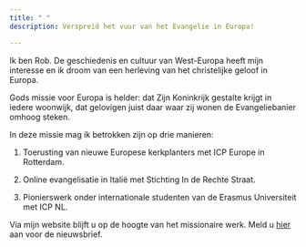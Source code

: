 ```yaml
---
title: " "
description: Verspreid het vuur van het Evangelie in Europa!

---
```

Ik ben Rob. De geschiedenis en cultuur van West-Europa heeft mijn interesse en ik droom van een herleving van het christelijke geloof in Europa.

Gods missie voor Europa is helder: dat Zijn Koninkrijk gestalte krijgt in iedere woonwijk, dat gelovigen juist daar waar zij wonen de Evangeliebanier omhoog steken.

In deze missie mag ik betrokken zijn op drie manieren:

1) Toerusting van nieuwe Europese kerkplanters met ICP Europe in Rotterdam.

2) Online evangelisatie in Italië met Stichting In de Rechte Straat.

3) Pionierswerk onder internationale studenten van de Erasmus Universiteit met ICP NL.

Via mijn website blijft u op de hoogte van het missionaire werk. Meld u [hier](http://eepurl.com/gnT5rb "Aanmelden nieuwsbrief") aan voor de nieuwsbrief.